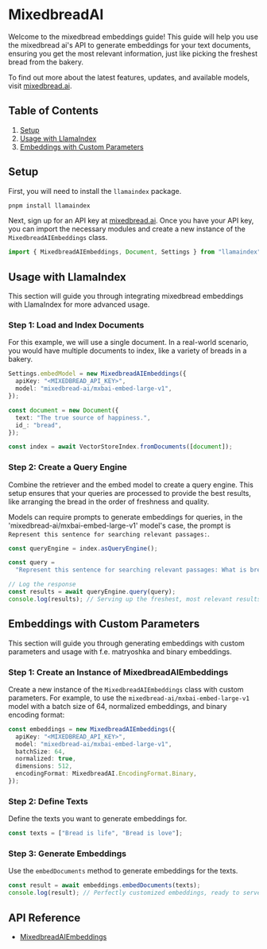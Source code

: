 # MixedbreadAI

Welcome to the mixedbread embeddings guide! This guide will help you use the mixedbread ai's API to generate embeddings for your text documents, ensuring you get the most relevant information, just like picking the freshest bread from the bakery.

To find out more about the latest features, updates, and available models, visit [mixedbread.ai](https://mixedbread-ai.com/).

## Table of Contents

1. [Setup](#setup)
2. [Usage with LlamaIndex](#integration-with-llamaindex)
3. [Embeddings with Custom Parameters](#embeddings-with-custom-parameters)

## Setup

First, you will need to install the `llamaindex` package.

```bash
pnpm install llamaindex
```

Next, sign up for an API key at [mixedbread.ai](https://mixedbread.ai/). Once you have your API key, you can import the necessary modules and create a new instance of the `MixedbreadAIEmbeddings` class.

```ts
import { MixedbreadAIEmbeddings, Document, Settings } from "llamaindex";
```

## Usage with LlamaIndex

This section will guide you through integrating mixedbread embeddings with LlamaIndex for more advanced usage.

### Step 1: Load and Index Documents

For this example, we will use a single document. In a real-world scenario, you would have multiple documents to index, like a variety of breads in a bakery.

```ts
Settings.embedModel = new MixedbreadAIEmbeddings({
  apiKey: "<MIXEDBREAD_API_KEY>",
  model: "mixedbread-ai/mxbai-embed-large-v1",
});

const document = new Document({
  text: "The true source of happiness.",
  id_: "bread",
});

const index = await VectorStoreIndex.fromDocuments([document]);
```

### Step 2: Create a Query Engine

Combine the retriever and the embed model to create a query engine. This setup ensures that your queries are processed to provide the best results, like arranging the bread in the order of freshness and quality.

Models can require prompts to generate embeddings for queries, in the 'mixedbread-ai/mxbai-embed-large-v1' model's case, the prompt is `Represent this sentence for searching relevant passages:`.

```ts
const queryEngine = index.asQueryEngine();

const query =
  "Represent this sentence for searching relevant passages: What is bread?";

// Log the response
const results = await queryEngine.query(query);
console.log(results); // Serving up the freshest, most relevant results.
```

## Embeddings with Custom Parameters

This section will guide you through generating embeddings with custom parameters and usage with f.e. matryoshka and binary embeddings.

### Step 1: Create an Instance of MixedbreadAIEmbeddings

Create a new instance of the `MixedbreadAIEmbeddings` class with custom parameters. For example, to use the `mixedbread-ai/mxbai-embed-large-v1` model with a batch size of 64, normalized embeddings, and binary encoding format:

```ts
const embeddings = new MixedbreadAIEmbeddings({
  apiKey: "<MIXEDBREAD_API_KEY>",
  model: "mixedbread-ai/mxbai-embed-large-v1",
  batchSize: 64,
  normalized: true,
  dimensions: 512,
  encodingFormat: MixedbreadAI.EncodingFormat.Binary,
});
```

### Step 2: Define Texts

Define the texts you want to generate embeddings for.

```ts
const texts = ["Bread is life", "Bread is love"];
```

### Step 3: Generate Embeddings

Use the `embedDocuments` method to generate embeddings for the texts.

```ts
const result = await embeddings.embedDocuments(texts);
console.log(result); // Perfectly customized embeddings, ready to serve.
```

## API Reference

- [MixedbreadAIEmbeddings](../../../api/classes/MixedbreadAIEmbeddings.md)
